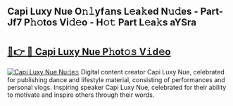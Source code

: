 ## Capi Luxy Nue O𝚗𝚕yf𝚊ns L𝚎a𝚔ed N𝚞𝚍es - Part-Jf7 P𝚑𝚘tos Vi𝚍𝚎o - H𝚘𝚝 Part L𝚎a𝚔s aYSra

# <h2><a href="http://kf0oyd.oniu.top/?m=Capi+Luxy+Nue">🔗👉 🔴 Capi Luxy Nue P𝚑ot𝚘𝚜 V𝚒d𝚎o</a></h2>

[![Capi Luxy Nue Nu𝚍e𝚜](https://i.imgur.com/0qMVB7G.gif)](http://kf0oyd.oniu.top/?m=Capi+Luxy+Nue)
Digital content creator Capi Luxy Nue, celebrated for publishing dance and lifestyle material, consisting of performances and personal vlogs. Inspiring speaker Capi Luxy Nue, celebrated for their ability to motivate and inspire others through their words.  

